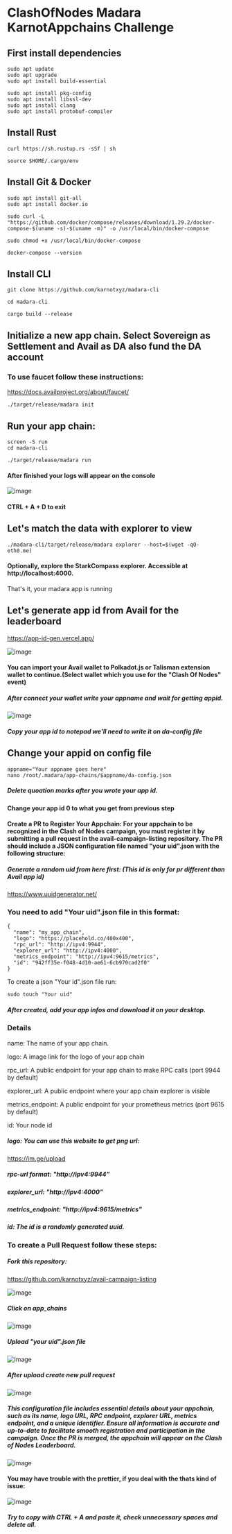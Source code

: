 # ClashOfNodes Madara KarnotAppchains Challenge
## First install dependencies

```
sudo apt update
sudo apt upgrade
sudo apt install build-essential
```
```
sudo apt install pkg-config
sudo apt install libssl-dev
sudo apt install clang
sudo apt install protobuf-compiler
```
## Install Rust

```
curl https://sh.rustup.rs -sSf | sh
```
```
source $HOME/.cargo/env
```
## Install Git & Docker

```
sudo apt install git-all
sudo apt install docker.io
```
```
sudo curl -L "https://github.com/docker/compose/releases/download/1.29.2/docker-compose-$(uname -s)-$(uname -m)" -o /usr/local/bin/docker-compose

```
```
sudo chmod +x /usr/local/bin/docker-compose
```
```
docker-compose --version
```
## Install CLI

```
git clone https://github.com/karnotxyz/madara-cli
```
```
cd madara-cli
```
```
cargo build --release
```
## Initialize a new app chain. Select Sovereign as Settlement and Avail as DA also fund the DA account
### To use faucet follow these instructions: 
https://docs.availproject.org/about/faucet/

```
./target/release/madara init
```
## Run your app chain:

```
screen -S run
cd madara-cli
```
```
./target/release/madara run
```
#### After finished your logs will appear on the console

![image](https://github.com/Alping0/Clash-of-Nodes-Madara---Karnot-Appchains-Challenge/assets/105454859/ada11cd4-ed1d-47a2-ab44-52a2f0459e17)

#### CTRL + A + D to exit

## Let's match the data with explorer to view

```
./madara-cli/target/release/madara explorer --host=$(wget -qO- eth0.me)
```
#### Optionally, explore the StarkCompass explorer. Accessible at http://localhost:4000.
That's it, your madara app is running

## Let's generate app id from Avail for the leaderboard
https://app-id-gen.vercel.app/

![image](https://github.com/Alping0/Clash-of-Nodes-Madara---Karnot-Appchains-Challenge/assets/105454859/d69c9fb9-ac53-4816-a86f-be36052fd072)

#### You can import your Avail wallet to Polkadot.js or Talisman extension wallet to continue.(Select wallet which you use for the "Clash Of Nodes" event)
##### After connect your wallet write your appname and wait for getting appid.

![image](https://github.com/Alping0/Clash-of-Nodes-Madara---Karnot-Appchains-Challenge/assets/105454859/7b8003c5-9831-4ff3-96eb-2244bb0f277e)

##### Copy your app id to notepad we'll need to write it on da-config file

## Change your appid on config file

```
appname="Your appname goes here"
nano /root/.madara/app-chains/$appname/da-config.json
```
##### Delete quoation marks after you wrote your app id.

#### Change your app id 0 to what you get from previous step

#### Create a PR to Register Your Appchain: For your appchain to be recognized in the Clash of Nodes campaign, you must register it by submitting a pull request in the avail-campaign-listing repository. The PR should include a JSON configuration file named "your uid".json with the following structure:

##### Generate a random uid from here first: (This id is only for pr different than Avail app id)
https://www.uuidgenerator.net/

### You need to add "Your uid".json file in this format:
```
{
  "name": "my_app_chain",
  "logo": "https://placehold.co/400x400",
  "rpc_url": "http://ipv4:9944",
  "explorer_url": "http://ipv4:4000",
  "metrics_endpoint": "http://ipv4:9615/metrics",
  "id": "942ff35e-f048-4d10-ae61-6cb970cad2f0"
}
```
To create a json "Your id".json file run:
```
sudo touch "Your uid"
```
##### After created, add your app infos and download it on your desktop.

### Details

name: The name of your app chain.

logo: A image link for the logo of your app chain

rpc_url: A public endpoint for your app chain to make RPC calls (port 9944 by default)

explorer_url: A public endpoint where your app chain explorer is visible

metrics_endpoint: A public endpoint for your prometheus metrics (port 9615 by default)

id: Your node id

##### logo: You can use this website to get png url:
https://im.ge/upload
##### rpc-url format: "http://ipv4:9944"
##### explorer_url: "http://ipv4:4000"
##### metrics_endpoint: "http://ipv4:9615/metrics"
##### id: The id is a randomly generated uuid.


### To create a Pull Request follow these steps:
##### Fork this repository:
https://github.com/karnotxyz/avail-campaign-listing

![image](https://github.com/Alping0/Clash-of-Nodes-Madara---Karnot-Appchains-Challenge/assets/105454859/6d858141-b9cf-474e-9f66-dc0893b3ea9a)

##### Click on app_chains

![image](https://github.com/Alping0/Clash-of-Nodes-Madara---Karnot-Appchains-Challenge/assets/105454859/7ac719eb-9a5e-4ad5-b08e-b2ac27b85b78)

##### Upload "your uid".json file

![image](https://github.com/Alping0/Clash-of-Nodes-Madara---Karnot-Appchains-Challenge/assets/105454859/a416dc34-c92d-4400-854b-bd07d3f5db06)


##### After upload create new pull request

![image](https://github.com/Alping0/Clash-of-Nodes-Madara---Karnot-Appchains-Challenge/assets/105454859/64b38ae0-fd99-48ad-9339-1b6ef7c047b7)

##### This configuration file includes essential details about your appchain, such as its name, logo URL, RPC endpoint, explorer URL, metrics endpoint, and a unique identifier. Ensure all information is accurate and up-to-date to facilitate smooth registration and participation in the campaign. Once the PR is merged, the appchain will appear on the Clash of Nodes Leaderboard.

![image](https://github.com/Alping0/Clash-of-Nodes-Madara---Karnot-Appchains-Challenge/assets/105454859/18f2404d-7c77-43e7-a61c-39f7bb951412)

#### You may have trouble with the prettier, if you deal with the thats kind of issue:

![image](https://github.com/Alping0/Clash-of-Nodes-Madara---Karnot-Appchains-Challenge/assets/105454859/a39d80da-63bb-42cd-9d7a-82af09c9d332)

##### Try to copy with CTRL + A and paste it, check unnecessary spaces and delete all.





                                                                                                                                                                                          



                                                                                                                                                                             







